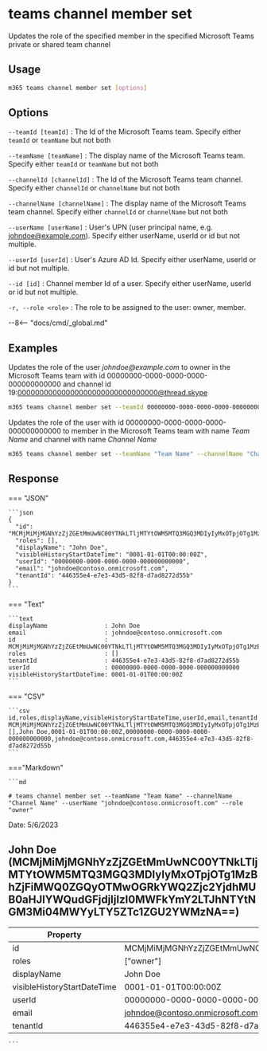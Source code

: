 # teams channel member set

Updates the role of the specified member in the specified Microsoft Teams private or shared team channel

## Usage

```sh
m365 teams channel member set [options]
```

## Options

`--teamId [teamId]`
: The Id of the Microsoft Teams team. Specify either `teamId` or `teamName` but not both

`--teamName [teamName]`
: The display name of the Microsoft Teams team. Specify either `teamId` or `teamName` but not both

`--channelId [channelId]`
: The Id of the Microsoft Teams team channel. Specify either `channelId` or `channelName` but not both

`--channelName [channelName]`
: The display name of the Microsoft Teams team channel. Specify either `channelId` or `channelName` but not both

`--userName [userName]`
: User's UPN (user principal name, e.g. johndoe@example.com). Specify either userName, userId or id but not multiple.

`--userId [userId]`
: User's Azure AD Id. Specify either userName, userId or id but not multiple.

`--id [id]`
: Channel member Id of a user. Specify either userName, userId or id but not multiple.

`-r, --role <role>`
: The role to be assigned to the user: owner, member.

--8<-- "docs/cmd/_global.md"

## Examples
  
Updates the role of the user _johndoe@example.com_ to owner in the Microsoft Teams team with id 00000000-0000-0000-0000-000000000000 and channel id 19:00000000000000000000000000000000@thread.skype

```sh
m365 teams channel member set --teamId 00000000-0000-0000-0000-000000000000 --channelId 19:00000000000000000000000000000000@thread.skype --userName "johndoe@example.com" --role owner
```

Updates the role of the user with id 00000000-0000-0000-0000-000000000000 to member in the Microsoft Teams team with name _Team Name_ and channel with name _Channel Name_

```sh
m365 teams channel member set --teamName "Team Name" --channelName "Channel Name" --userId 00000000-0000-0000-0000-000000000000 --role member
```

## Response

=== "JSON"

    ```json
    {
      "id": "MCMjMiMjMGNhYzZjZGEtMmUwNC00YTNkLTljMTYtOWM5MTQ3MGQ3MDIyIyMxOTpjOTg1MzBhZjFiMWQ0ZGQyOTMwOGRkYWQ2Zjc2YjdhMUB0aHJlYWQudGFjdjIjIzI0MWFkYmY2LTJhNTYtNGM3Mi04MWYyLTY5ZTc1ZGU2YWMzNA==",
      "roles": [],
      "displayName": "John Doe",
      "visibleHistoryStartDateTime": "0001-01-01T00:00:00Z",
      "userId": "00000000-0000-0000-0000-000000000000",
      "email": "johndoe@contoso.onmicrosoft.com",
      "tenantId": "446355e4-e7e3-43d5-82f8-d7ad8272d55b"
    }
    ```

=== "Text"

    ```text
    displayName                : John Doe
    email                      : johndoe@contoso.onmicrosoft.com
    id                         : MCMjMiMjMGNhYzZjZGEtMmUwNC00YTNkLTljMTYtOWM5MTQ3MGQ3MDIyIyMxOTpjOTg1MzBhZjFiMWQ0ZGQyOTMwOGRkYWQ2Zjc2YjdhMUB0aHJlYWQudGFjdjIjIzI0MWFkYmY2LTJhNTYtNGM3Mi04MWYyLTY5ZTc1ZGU2YWMzNA==
    roles                      : []
    tenantId                   : 446355e4-e7e3-43d5-82f8-d7ad8272d55b
    userId                     : 00000000-0000-0000-0000-000000000000
    visibleHistoryStartDateTime: 0001-01-01T00:00:00Z
    ```

=== "CSV"

    ```csv
    id,roles,displayName,visibleHistoryStartDateTime,userId,email,tenantId
    MCMjMiMjMGNhYzZjZGEtMmUwNC00YTNkLTljMTYtOWM5MTQ3MGQ3MDIyIyMxOTpjOTg1MzBhZjFiMWQ0ZGQyOTMwOGRkYWQ2Zjc2YjdhMUB0aHJlYWQudGFjdjIjIzI0MWFkYmY2LTJhNTYtNGM3Mi04MWYyLTY5ZTc1ZGU2YWMzNA==,[],John Doe,0001-01-01T00:00:00Z,00000000-0000-0000-0000-000000000000,johndoe@contoso.onmicrosoft.com,446355e4-e7e3-43d5-82f8-d7ad8272d55b
    ```

==="Markdown"

    ```md

    # teams channel member set --teamName "Team Name" --channelName "Channel Name" --userName "johndoe@contoso.onmicrosoft.com" --role "owner"

Date: 5/6/2023

## John Doe (MCMjMiMjMGNhYzZjZGEtMmUwNC00YTNkLTljMTYtOWM5MTQ3MGQ3MDIyIyMxOTpjOTg1MzBhZjFiMWQ0ZGQyOTMwOGRkYWQ2Zjc2YjdhMUB0aHJlYWQudGFjdjIjIzI0MWFkYmY2LTJhNTYtNGM3Mi04MWYyLTY5ZTc1ZGU2YWMzNA==)

Property | Value
---------|-------
id | MCMjMiMjMGNhYzZjZGEtMmUwNC00YTNkLTljMTYtOWM5MTQ3MGQ3MDIyIyMxOTpjOTg1MzBhZjFiMWQ0ZGQyOTMwOGRkYWQ2Zjc2YjdhMUB0aHJlYWQudGFjdjIjIzI0MWFkYmY2LTJhNTYtNGM3Mi04MWYyLTY5ZTc1ZGU2YWMzNA==
roles | ["owner"]
displayName | John Doe
visibleHistoryStartDateTime | 0001-01-01T00:00:00Z
userId | 00000000-0000-0000-0000-000000000000
email | johndoe@contoso.onmicrosoft.com
tenantId | 446355e4-e7e3-43d5-82f8-d7ad8272d55b

    ```
